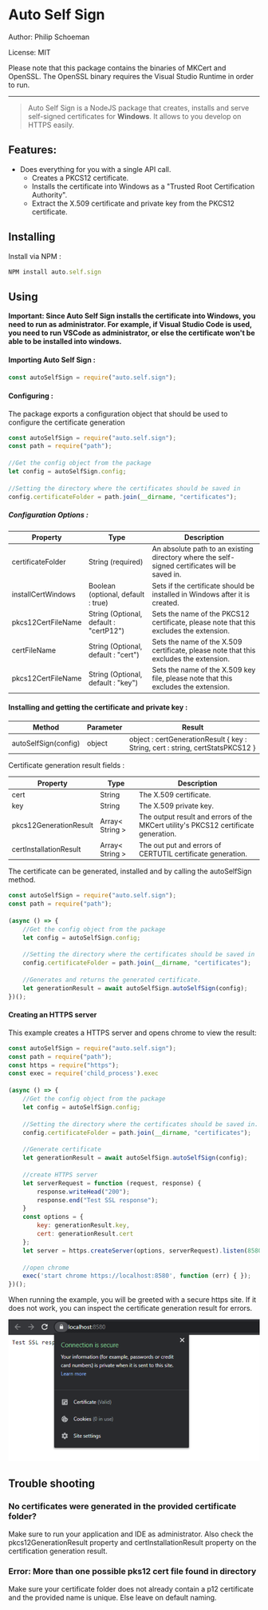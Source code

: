 # Auto Self Sign
Author: Philip Schoeman

License: MIT

Please note that this package contains the binaries of MKCert and OpenSSL. The OpenSSL binary requires the Visual Studio Runtime in order to run.
____

> Auto Self Sign is a NodeJS package that creates, installs and serve self-signed certificates for **Windows**. It allows to you develop on HTTPS easily.

## Features:

* Does everything for you with a single API call.
    * Creates a PKCS12 certificate.
    * Installs the certificate into Windows as a "Trusted Root Certification Authority".
    * Extract the X.509 certificate and private key from the PKCS12 certificate.

## Installing

Install via NPM :
```javascript
NPM install auto.self.sign
```

## Using
**Important: Since Auto Self Sign installs the certificate into Windows, you need to run as administrator. For example, if Visual Studio Code is used, you need to run VSCode as administrator, or else the certificate won't be able to be installed into windows.**

#### Importing Auto Self Sign :

```javascript
const autoSelfSign = require("auto.self.sign");
```

#### Configuring :

The package exports a configuration object that should be used to configure the certificate generation

```javascript
const autoSelfSign = require("auto.self.sign");
const path = require("path");

//Get the config object from the package
let config = autoSelfSign.config;

//Setting the directory where the certificates should be saved in 
config.certificateFolder = path.join(__dirname, "certificates");
```

##### Configuration Options :

Property | Type | Description
------------ | ------------- | -------------
certificateFolder | String (required) | An absolute path to an existing directory where the self-signed certificates will be saved in.
installCertWindows | Boolean (optional, default : true) | Sets if the certificate should be installed in Windows after it is created.
pkcs12CertFileName | String (Optional, default : "certP12") | Sets the name of the PKCS12 certificate, please note that this excludes the extension.
certFileName | String (Optional, default : "cert") | Sets the name of the X.509 certificate, please note that this excludes the extension.
pkcs12CertFileName | String (Optional, default : "key") | Sets the name of the X.509 key file, please note that this excludes the extension.

#### Installing and getting the certificate and private key :

Method | Parameter | Result
------------ | ------------- | -------------
autoSelfSign(config) | object | object : certGenerationResult { key : String, cert : string, certStatsPKCS12 }

Certificate generation result fields :

Property | Type | Description
------------ | ------------- | -------------
cert | String | The X.509 certificate. 
key | String | The X.509 private key.
pkcs12GenerationResult | Array< String > | The output result and errors of the MKCert utility's PKCS12 certificate generation.
certInstallationResult | Array< String > | The out put and errors of CERTUTIL certificate generation.

The certificate can be generated, installed and by calling the autoSelfSign method.

```javascript
const autoSelfSign = require("auto.self.sign");
const path = require("path");

(async () => {
    //Get the config object from the package
    let config = autoSelfSign.config;

    //Setting the directory where the certificates should be saved in 
    config.certificateFolder = path.join(__dirname, "certificates");

    //Generates and returns the generated certificate.
    let generationResult = await autoSelfSign.autoSelfSign(config);
})();
```

#### Creating an HTTPS server

This example creates a HTTPS server and opens chrome to view the result:

```javascript
const autoSelfSign = require("auto.self.sign");
const path = require("path");
const https = require("https");
const exec = require('child_process').exec

(async () => {
    //Get the config object from the package
    let config = autoSelfSign.config;

    //Setting the directory where the certificates should be saved in. Directory should exist
    config.certificateFolder = path.join(__dirname, "certificates");

    //Generate certificate
    let generationResult = await autoSelfSign.autoSelfSign(config);
        
    //create HTTPS server
    let serverRequest = function (request, response) {
        response.writeHead("200");
        response.end("Test SSL response");
    }
    const options = {
        key: generationResult.key,
        cert: generationResult.cert
    };
    let server = https.createServer(options, serverRequest).listen(8580);

    //open chrome
    exec('start chrome https://localhost:8580', function (err) { });
})();
```

When running the example, you will be greeted with a secure https site. If it does not work, you can inspect the certificate generation result for errors.

<img src="res/secured.png"  />

## Trouble shooting

### **No certificates were generated in the provided certificate folder?**

Make sure to run your application and IDE as administrator. Also check the pkcs12GenerationResult property and certInstallationResult property on the certification generation result.

### **Error: More than one possible pks12 cert file found in directory**

Make sure your certificate folder does not already contain a p12 certificate and the provided name is unique. Else leave on default naming.